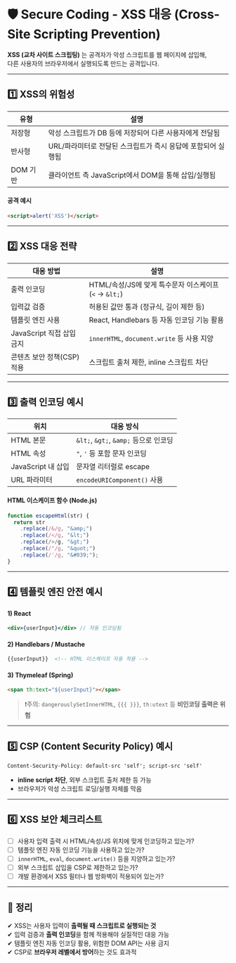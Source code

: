 # 🛡️ Secure Coding - XSS 대응 (Cross-Site Scripting Prevention)

**XSS (교차 사이트 스크립팅)** 는 공격자가 악성 스크립트를 웹 페이지에 삽입해,  
다른 사용자의 브라우저에서 실행되도록 만드는 공격입니다.

---

## 1️⃣ XSS의 위험성

| 유형       | 설명 |
|------------|------|
| 저장형     | 악성 스크립트가 DB 등에 저장되어 다른 사용자에게 전달됨 |
| 반사형     | URL/파라미터로 전달된 스크립트가 즉시 응답에 포함되어 실행됨 |
| DOM 기반   | 클라이언트 측 JavaScript에서 DOM을 통해 삽입/실행됨 |

#### 공격 예시
```html
<script>alert('XSS')</script>
```

---

## 2️⃣ XSS 대응 전략

| 대응 방법              | 설명 |
|------------------------|------|
| 출력 인코딩            | HTML/속성/JS에 맞게 특수문자 이스케이프 (`<` → `&lt;`) |
| 입력값 검증            | 허용된 값만 통과 (정규식, 길이 제한 등) |
| 템플릿 엔진 사용       | React, Handlebars 등 자동 인코딩 기능 활용 |
| JavaScript 직접 삽입 금지 | `innerHTML`, `document.write` 등 사용 지양 |
| 콘텐츠 보안 정책(CSP) 적용 | 스크립트 출처 제한, inline 스크립트 차단 |

---

## 3️⃣ 출력 인코딩 예시

| 위치            | 대응 방식 |
|-----------------|-----------|
| HTML 본문       | `&lt;`, `&gt;`, `&amp;` 등으로 인코딩 |
| HTML 속성       | `"`, `'` 등 포함 문자 인코딩 |
| JavaScript 내 삽입 | 문자열 리터럴로 escape |
| URL 파라미터    | `encodeURIComponent()` 사용 |

#### HTML 이스케이프 함수 (Node.js)
```js
function escapeHtml(str) {
  return str
    .replace(/&/g, "&amp;")
    .replace(/</g, "&lt;")
    .replace(/>/g, "&gt;")
    .replace(/"/g, "&quot;")
    .replace(/'/g, "&#039;");
}
```

---

## 4️⃣ 템플릿 엔진 안전 예시

#### 1) React
  ```jsx
  <div>{userInput}</div> // 자동 인코딩됨
  ```

#### 2) Handlebars / Mustache
  ```html
  {{userInput}}  <!-- HTML 이스케이프 자동 적용 -->
  ```

#### 3) Thymeleaf (Spring)
  ```html
  <span th:text="${userInput}"></span>
  ```

> ❗주의: `dangerouslySetInnerHTML`, `{{{ }}}`, `th:utext` 등 **비인코딩 출력은 위험**

---

## 5️⃣ CSP (Content Security Policy) 예시

```http
Content-Security-Policy: default-src 'self'; script-src 'self'
```

- **inline script 차단**, 외부 스크립트 출처 제한 등 가능
- 브라우저가 악성 스크립트 로딩/실행 자체를 막음

---

## 6️⃣ XSS 보안 체크리스트

- [ ] 사용자 입력 출력 시 HTML/속성/JS 위치에 맞게 인코딩하고 있는가?
- [ ] 템플릿 엔진 자동 인코딩 기능을 사용하고 있는가?
- [ ] `innerHTML`, `eval`, `document.write()` 등을 지양하고 있는가?
- [ ] 외부 스크립트 삽입을 CSP로 제한하고 있는가?
- [ ] 개발 환경에서 XSS 필터나 웹 방화벽이 적용되어 있는가?

---

## 🎯 정리

✔ XSS는 사용자 입력이 **출력될 때 스크립트로 실행되는 것**  
✔ 입력 검증과 **출력 인코딩**을 함께 적용해야 실질적인 대응 가능  
✔ 템플릿 엔진 자동 인코딩 활용, 위험한 DOM API는 사용 금지  
✔ CSP로 **브라우저 레벨에서 방어**하는 것도 효과적  
